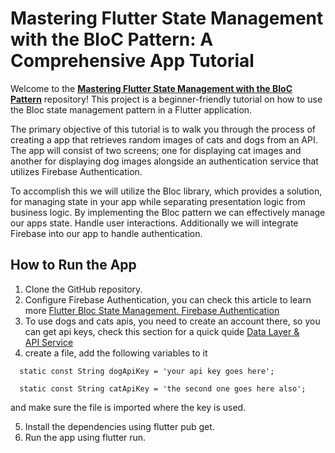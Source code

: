 # Mastering Flutter State Management with the BloC Pattern: A Comprehensive App Tutorial

Welcome to the [**Mastering Flutter State Management with the BloC Pattern**](https://medium.com/@ali_assi/2b3fc10ed3be) repository! This project is a beginner-friendly tutorial on how to use the Bloc state management pattern in a Flutter application.

The primary objective of this tutorial is to walk you through the process of creating a app that retrieves random images of cats and dogs from an API. The app will consist of two screens; one for displaying cat images and another for displaying dog images alongside an authentication service that utilizes Firebase Authentication.

To accomplish this we will utilize the Bloc library, which provides a solution, for managing state in your app while separating presentation logic from business logic. By implementing the Bloc pattern we can effectively manage our apps state. Handle user interactions. Additionally we will integrate Firebase into our app to handle authentication.


## How to Run the App

1. Clone the GitHub repository.
2. Configure Firebase Authentication, you can check this article to learn more [Flutter Bloc State Management. Firebase Authentication](https://medium.com/@ali_assi/d88e78daa8f5)
3. To use dogs and cats apis, you need to create an account there, so you can get api keys, check this section for a quick quide [Data Layer & API Service](https://medium.com/@ali_assi/2b3fc10ed3be)
4. create a file, add the following variables to it
```
  static const String dogApiKey = 'your api key goes here';

  static const String catApiKey = 'the second one goes here also';
```
and make sure the file is imported where the key is used.

5. Install the dependencies using flutter pub get.
6. Run the app using flutter run.

